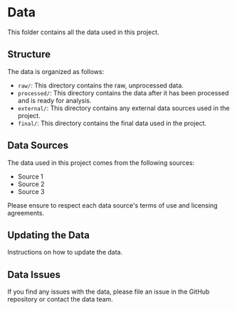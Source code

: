 # Data

This folder contains all the data used in this project.

## Structure

The data is organized as follows:

- `raw/`: This directory contains the raw, unprocessed data.
- `processed/`: This directory contains the data after it has been processed and is ready for analysis.
- `external/`: This directory contains any external data sources used in the project.
- `final/`: This directory contains the final data used in the project.

## Data Sources

The data used in this project comes from the following sources:

- Source 1
- Source 2
- Source 3

Please ensure to respect each data source's terms of use and licensing agreements.

## Updating the Data

Instructions on how to update the data.

## Data Issues

If you find any issues with the data, please file an issue in the GitHub repository or contact the data team.